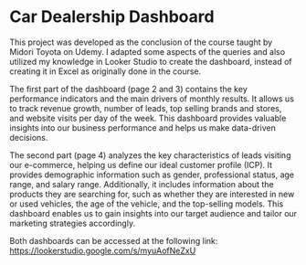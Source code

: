 # Car Dealership Dashboard

This project was developed as the conclusion of the course taught by Midori Toyota on Udemy. I adapted some aspects of the queries and also utilized my knowledge in Looker Studio to create the dashboard, instead of creating it in Excel as originally done in the course. 

The first part of the dashboard (page 2 and 3) contains the key performance indicators and the main drivers of monthly results. It allows us to track revenue growth, number of leads, top selling brands and stores, and website visits per day of the week. This dashboard provides valuable insights into our business performance and helps us make data-driven decisions.

The second part (page 4) analyzes the key characteristics of leads visiting our e-commerce, helping us define our ideal customer profile (ICP). It provides demographic information such as gender, professional status, age range, and salary range. Additionally, it includes information about the products they are searching for, such as whether they are interested in new or used vehicles, the age of the vehicle, and the top-selling models. This dashboard enables us to gain insights into our target audience and tailor our marketing strategies accordingly.

Both dashboards can be accessed at the following link: https://lookerstudio.google.com/s/myuAofNeZxU
